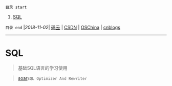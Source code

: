 `目录 start`
 
1. [SQL](#sql)

`目录 end` |_2018-11-02_| [码云](https://gitee.com/gin9) | [CSDN](http://blog.csdn.net/kcp606) | [OSChina](https://my.oschina.net/kcp1104) | [cnblogs](http://www.cnblogs.com/kuangcp)
****************************************
# SQL
> 基础SQL语言的学习使用

> [soar](https://github.com/XiaoMi/soar)`SQL Optimizer And Rewriter `


